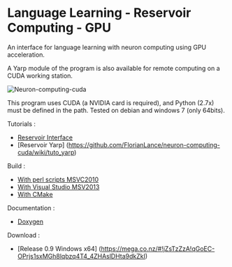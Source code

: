 Language Learning - Reservoir Computing - GPU
=============================================

An interface for language learning with neuron computing using GPU acceleration.

A Yarp module of the program is also available for remote computing on a CUDA working station.

![Neuron-computing-cuda](http://i.imgur.com/KFhutJH.jpg?1 "Neuron-computing-cuda")

This program uses CUDA (a NVIDIA card is required), and Python (2.7x) must be defined in the path.
Tested on debian and windows 7 (only 64bits).

Tutorials :
- [Reservoir Interface ](https://github.com/FlorianLance/neuron-computing-cuda/wiki/tuto_interface)
- [Reservoir Yarp] (https://github.com/FlorianLance/neuron-computing-cuda/wiki/tuto_yarp)

Build :
 - [With perl scripts MSVC2010](https://github.com/FlorianLance/neuron-computing-cuda/wiki/tuto_scripts)
 - [With Visual Studio MSV2013](https://github.com/FlorianLance/neuron-computing-cuda/wiki/tuto_visual)
 - [With CMake](https://github.com/FlorianLance/neuron-computing-cuda/wiki/tuto_cmake)

Documentation :
 - [Doxygen](https://drive.google.com/open?id=0BywmJqNNU7owcEJyTDI5Nm9yVDg&authuser=0)

Download :
- [Release 0.9 Windows x64] (https://mega.co.nz/#!jZsTzZzA!qGoEC-OPrjs1sxMGh8lqbzq4T4_4ZHAslDHta9dkZkI)
